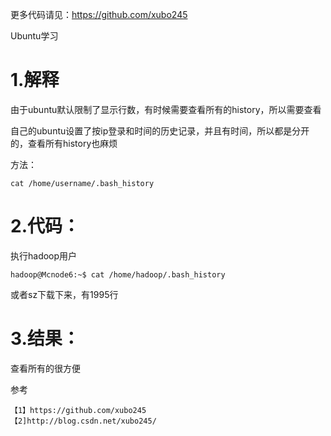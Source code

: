 
更多代码请见：https://github.com/xubo245

Ubuntu学习

# 1.解释 #

由于ubuntu默认限制了显示行数，有时候需要查看所有的history，所以需要查看

自己的ubuntu设置了按ip登录和时间的历史记录，并且有时间，所以都是分开的，查看所有history也麻烦

方法：

	cat /home/username/.bash_history

# 2.代码： #

执行hadoop用户

	hadoop@Mcnode6:~$ cat /home/hadoop/.bash_history

或者sz下载下来，有1995行

# 3.结果： #

查看所有的很方便


参考

	【1】https://github.com/xubo245
	【2]http://blog.csdn.net/xubo245/
